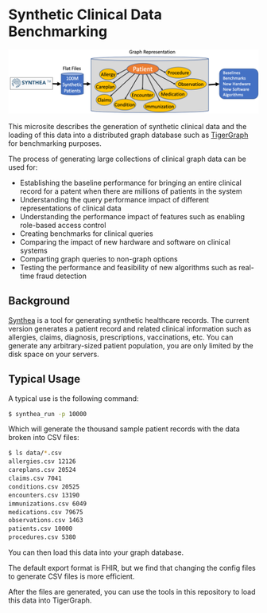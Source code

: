 # Synthetic Clinical Data Benchmarking

![](img/banner.png)

This microsite describes the generation of synthetic clinical data and the loading of this data into a distributed graph database such as [TigerGraph](http://tigergraph.com) for benchmarking purposes.

The process of generating large collections of clinical graph data can be used for:

* Establishing the baseline performance for bringing an entire clinical record for a patent when there are millions of patients in the system
* Understanding the query performance impact of different representations of clinical data
* Understanding the performance impact of features such as enabling role-based access control
* Creating benchmarks for clinical queries
* Comparing the impact of new hardware and software on clinical systems
* Comparting graph queries to non-graph options
* Testing the performance and feasibility of new algorithms such as real-time fraud detection

## Background

[Synthea](https://synthetichealth.github.io/synthea/) is a tool for generating synthetic healthcare records.  The current version generates a patient record and related clinical information such as allergies, claims, diagnosis, prescriptions, vaccinations, etc.  You can generate any arbitrary-sized patient population, you are only limited by the disk space on your servers.

## Typical Usage

A typical use is the following command:

```sh
$ synthea_run -p 10000
```

Which will generate the thousand sample patient records with the data broken into CSV files:

```sh
$ ls data/*.csv
allergies.csv 12126 
careplans.csv 20524 
claims.csv 7041 
conditions.csv 20525 
encounters.csv 13190 
immunizations.csv 6049 
medications.csv 79675 
observations.csv 1463 
patients.csv 10000 
procedures.csv 5380
```

You can then load this data into your graph database.

The default export format is FHIR, but we find that changing the config files to generate CSV files is more efficient.

After the files are generated, you can use the tools in this repository to load this data into TigerGraph.


